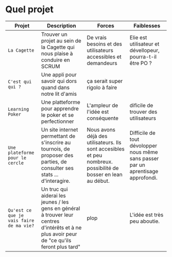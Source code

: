 # Quel projet

| Projet | Description | Forces | Faiblesses |
| --- | --- | --- | ---|
| `La Cagette` | Trouver un projet au sein de la Cagette qui nous plaise à conduire en SCRUM | De vrais besoins et des utilisateurs accessibles et demandeurs | Elie est utilisateur et dévellopeur, pourra-t-il être PO ? |
| `C'est qui qui ?` | Une appli pour savoir qui dors quand dans notre lit d'amis | ça serait super rigolo à faire | 
| `Learning Poker` | Une platteforme pour apprendre le poker et se perfectionner | L'ampleur de l'idée est conséquente | dificile de trouver des utilisateurs
| `Une plateforme pour le cercle`| Un site internet permettant de s'inscrire au tournois, de proposer des parties, de consulter ses stats ... d'interagire. | Nous avons déjà des utilisateurs. Ils sont accesibles et peu nombreux. possibilité de bosser en lean au début. | Difficile de tout dévolopper nous même sans passer par un aprentisage approfondi.
| `Qu'est ce que je vais faire de ma vie?`| Un truc qui aiderai les jeunes / les gens en général à trouver leur centres d'intérêts et à ne plus avoir peur de "ce qu'ils feront plus tard" |plop | L'idée est très peu aboutie.